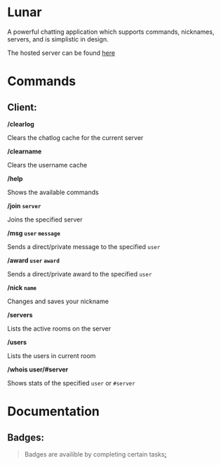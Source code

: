 # Lunar

A powerful chatting application which supports commands, nicknames, servers, and is simplistic in design.

The hosted server can be found [here](https://LunarChat.shadowcatxd5.repl.co/)

# Commands
## Client:
**/clearlog**

Clears the chatlog cache for the current server

**/clearname**

Clears the username cache

**/help**

Shows the available commands

**/join `server`**

Joins the specified server

**/msg `user` `message`**

Sends a direct/private message to the specified `user`

**/award `user` `award`**

Sends a direct/private award to the specified `user`


**/nick `name`**

Changes and saves your nickname

**/servers**

Lists the active rooms on the server

**/users**

Lists the users in current room

**/whois user/#server**

Shows stats of the specified `user` or `#server`

# Documentation
## Badges:
> Badges are availible by completing certain tasks[:](https://LunarChat.shadowcatxd5.repl.co/oooooohh%20a%20badge.wav)